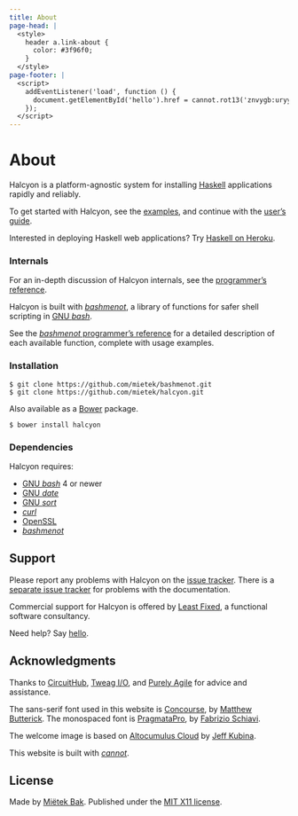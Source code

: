 ```yaml
---
title: About
page-head: |
  <style>
    header a.link-about {
      color: #3f96f0;
    }
  </style>
page-footer: |
  <script>
    addEventListener('load', function () {
      document.getElementById('hello').href = cannot.rot13('znvygb:uryyb@yrnfgsvkrq.pbz');
    });
  </script>
---
```



About
=====

Halcyon is a platform-agnostic system for installing [Haskell](http://haskell.org/) applications rapidly and reliably.

To get started with Halcyon, see the [examples](.), and continue with the [user’s guide](guide/).

Interested in deploying Haskell web applications?  Try [Haskell on Heroku](http://haskellonheroku.com/).


### Internals

For an in-depth discussion of Halcyon internals, see the [programmer’s reference](reference/).

Halcyon is built with [_bashmenot_](http://bashmenot.mietek.io/), a library of functions for safer shell scripting in [GNU _bash_](http://gnu.org/software/bash/).

See the [_bashmenot_ programmer’s reference](http://bashmenot.mietek.io/reference/) for a detailed description of each available function, complete with usage examples.


### Installation

```
$ git clone https://github.com/mietek/bashmenot.git
$ git clone https://github.com/mietek/halcyon.git
```

Also available as a [Bower](http://bower.io/) package.

```
$ bower install halcyon
```


### Dependencies

Halcyon requires:

- [GNU _bash_](http://gnu.org/software/bash/) 4 or newer
- [GNU _date_](https://www.gnu.org/software/coreutils/manual/html_node/date-invocation.html)
- [GNU _sort_](https://www.gnu.org/software/coreutils/manual/html_node/sort-invocation.html)
- [_curl_](http://curl.haxx.se/)
- [OpenSSL](https://www.openssl.org/)
- [_bashmenot_](http://bashmenot.mietek.io/)


Support
-------

Please report any problems with Halcyon on the [issue tracker](https://github.com/mietek/halcyon/issues/).  There is a [separate issue tracker](https://github.com/mietek/halcyon-website/issues/) for problems with the documentation.

Commercial support for Halcyon is offered by [Least Fixed](http://leastfixed.com/), a functional software consultancy.

Need help?  Say <a href="" id="hello">hello</a>.


Ac­knowl­edg­ments
---------------

Thanks to [CircuitHub](https://circuithub.com/), [Tweag I/O](http://www.tweag.io/), and [Purely Agile](http://purelyagile.com/) for advice and assistance.

The sans-serif font used in this website is [Concourse](http://practicaltypography.com/concourse.html), by [Matthew Butterick](http://practicaltypography.com/).  The monospaced font is [PragmataPro](http://www.fsd.it/fonts/pragmatapro.htm), by [Fabrizio Schiavi](http://www.fsd.it/).

The welcome image is based on [Altocumulus Cloud](https://www.flickr.com/photos/kubina/146306532/) by [Jeff Kubina](https://www.flickr.com/photos/kubina/).

This website is built with [_cannot_](http://cannot.mietek.io/).


License
-------

Made by [Miëtek Bak](http://mietek.io/).  Published under the [MIT X11 license](license/).

